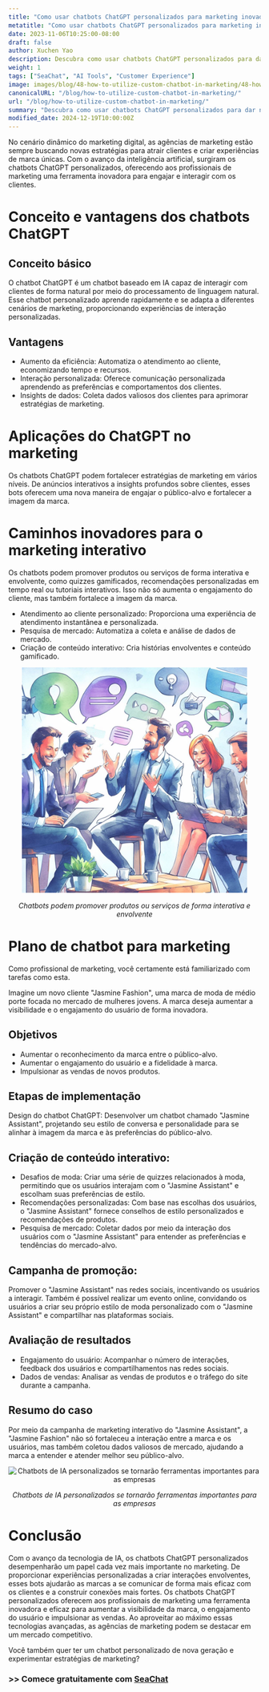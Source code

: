 ```yaml
---
title: "Como usar chatbots ChatGPT personalizados para marketing inovador"
metatitle: "Como usar chatbots ChatGPT personalizados para marketing inovador | Série SeaChat para chatbots de nova geração"
date: 2023-11-06T10:25:00-08:00
draft: false
author: Xuchen Yao
description: Descubra como usar chatbots ChatGPT personalizados para dar nova vida às campanhas de marketing. De interações inovadoras ao fortalecimento da imagem da marca, este artigo revela o potencial ilimitado da IA no marketing.
weight: 1
tags: ["SeaChat", "AI Tools", "Customer Experience"]
image: images/blog/48-how-to-utilize-custom-chatbot-in-marketing/48-how-to-utilize-custom-chatbot-in-marketing.png
canonicalURL: "/blog/how-to-utilize-custom-chatbot-in-marketing/"
url: "/blog/how-to-utilize-custom-chatbot-in-marketing/"
summary: "Descubra como usar chatbots ChatGPT personalizados para dar nova vida às campanhas de marketing. De interações inovadoras ao fortalecimento da imagem da marca, este artigo revela o potencial ilimitado da IA no marketing."
modified_date: 2024-12-19T10:00:00Z
---
```


No cenário dinâmico do marketing digital, as agências de marketing estão sempre buscando novas estratégias para atrair clientes e criar experiências de marca únicas. Com o avanço da inteligência artificial, surgiram os chatbots ChatGPT personalizados, oferecendo aos profissionais de marketing uma ferramenta inovadora para engajar e interagir com os clientes.

# Conceito e vantagens dos chatbots ChatGPT

## Conceito básico
O chatbot ChatGPT é um chatbot baseado em IA capaz de interagir com clientes de forma natural por meio do processamento de linguagem natural. Esse chatbot personalizado aprende rapidamente e se adapta a diferentes cenários de marketing, proporcionando experiências de interação personalizadas.

## Vantagens
- Aumento da eficiência: Automatiza o atendimento ao cliente, economizando tempo e recursos.
- Interação personalizada: Oferece comunicação personalizada aprendendo as preferências e comportamentos dos clientes.
- Insights de dados: Coleta dados valiosos dos clientes para aprimorar estratégias de marketing.

# Aplicações do ChatGPT no marketing
Os chatbots ChatGPT podem fortalecer estratégias de marketing em vários níveis. De anúncios interativos a insights profundos sobre clientes, esses bots oferecem uma nova maneira de engajar o público-alvo e fortalecer a imagem da marca.

# Caminhos inovadores para o marketing interativo
Os chatbots podem promover produtos ou serviços de forma interativa e envolvente, como quizzes gamificados, recomendações personalizadas em tempo real ou tutoriais interativos. Isso não só aumenta o engajamento do cliente, mas também fortalece a imagem da marca.

- Atendimento ao cliente personalizado: Proporciona uma experiência de atendimento instantânea e personalizada.
- Pesquisa de mercado: Automatiza a coleta e análise de dados de mercado.
- Criação de conteúdo interativo: Cria histórias envolventes e conteúdo gamificado.

<center>
<img height="450px" src="/images/blog/48-how-to-utilize-custom-chatbot-in-marketing/1-use-custom-chatbot-for-marketing.jpeg" alt="Chatbots podem promover produtos ou serviços de forma interativa e envolvente"/>

*Chatbots podem promover produtos ou serviços de forma interativa e envolvente*
</center>

# Plano de chatbot para marketing

Como profissional de marketing, você certamente está familiarizado com tarefas como esta.

Imagine um novo cliente "Jasmine Fashion", uma marca de moda de médio porte focada no mercado de mulheres jovens. A marca deseja aumentar a visibilidade e o engajamento do usuário de forma inovadora.

## Objetivos
- Aumentar o reconhecimento da marca entre o público-alvo.
- Aumentar o engajamento do usuário e a fidelidade à marca.
- Impulsionar as vendas de novos produtos.

## Etapas de implementação
Design do chatbot ChatGPT: Desenvolver um chatbot chamado "Jasmine Assistant", projetando seu estilo de conversa e personalidade para se alinhar à imagem da marca e às preferências do público-alvo.

## Criação de conteúdo interativo:
- Desafios de moda: Criar uma série de quizzes relacionados à moda, permitindo que os usuários interajam com o "Jasmine Assistant" e escolham suas preferências de estilo.
- Recomendações personalizadas: Com base nas escolhas dos usuários, o "Jasmine Assistant" fornece conselhos de estilo personalizados e recomendações de produtos.
- Pesquisa de mercado: Coletar dados por meio da interação dos usuários com o "Jasmine Assistant" para entender as preferências e tendências do mercado-alvo.

## Campanha de promoção:
Promover o "Jasmine Assistant" nas redes sociais, incentivando os usuários a interagir. Também é possível realizar um evento online, convidando os usuários a criar seu próprio estilo de moda personalizado com o "Jasmine Assistant" e compartilhar nas plataformas sociais.

## Avaliação de resultados
- Engajamento do usuário: Acompanhar o número de interações, feedback dos usuários e compartilhamentos nas redes sociais.
- Dados de vendas: Analisar as vendas de produtos e o tráfego do site durante a campanha.

## Resumo do caso
Por meio da campanha de marketing interativo do "Jasmine Assistant", a "Jasmine Fashion" não só fortaleceu a interação entre a marca e os usuários, mas também coletou dados valiosos de mercado, ajudando a marca a entender e atender melhor seu público-alvo.

<center>
<img height="450px" src="/images/blog/48-how-to-utilize-custom-chatbot-in-marketing/2-custom-chatbot-for-new-marketing-strategyy.jpeg" alt="Chatbots de IA personalizados se tornarão ferramentas importantes para as empresas"/>

*Chatbots de IA personalizados se tornarão ferramentas importantes para as empresas*
</center>

# Conclusão
Com o avanço da tecnologia de IA, os chatbots ChatGPT personalizados desempenharão um papel cada vez mais importante no marketing. De proporcionar experiências personalizadas a criar interações envolventes, esses bots ajudarão as marcas a se comunicar de forma mais eficaz com os clientes e a construir conexões mais fortes. Os chatbots ChatGPT personalizados oferecem aos profissionais de marketing uma ferramenta inovadora e eficaz para aumentar a visibilidade da marca, o engajamento do usuário e impulsionar as vendas. Ao aproveitar ao máximo essas tecnologias avançadas, as agências de marketing podem se destacar em um mercado competitivo.

Você também quer ter um chatbot personalizado de nova geração e experimentar estratégias de marketing?

### >> Comece gratuitamente com [SeaChat](https://chat.seasalt.ai/?utm_source=blog) 